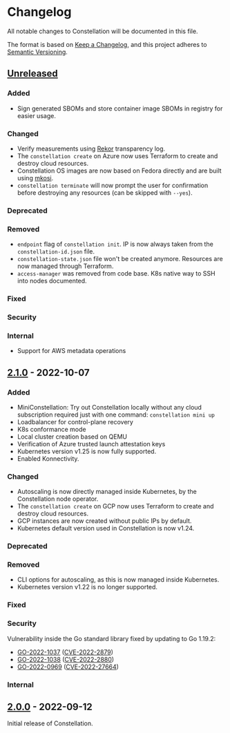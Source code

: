 <!--

Styleguide for this document:

- Sentences should end with a period.
  - This is the keepachangelog style, whereas the Microsoft Style Guide we use for other docs omits periods for short list items.
- Omit the verb if possible.
  - "Early boot logging ..." instead of "Add early boot logging ...".
  - If you need a verb, it should usually be imperative mood (Add instead of Added).
- Items should start with a capital letter.

-->

# Changelog

All notable changes to Constellation will be documented in this file.

The format is based on [Keep a Changelog](https://keepachangelog.com/en/1.0.0/),
and this project adheres to [Semantic Versioning](https://semver.org/spec/v2.0.0.html).

## [Unreleased]

### Added
- Sign generated SBOMs and store container image SBOMs in registry for easier usage.

### Changed
<!-- For changes in existing functionality.  -->
- Verify measurements using [Rekor](https://github.com/sigstore/rekor) transparency log.
- The `constellation create` on Azure now uses Terraform to create and destroy cloud resources.
- Constellation OS images are now based on Fedora directly and are built using [mkosi](https://github.com/systemd/mkosi).
- `constellation terminate` will now prompt the user for confirmation before destroying any resources (can be skipped with `--yes`).

### Deprecated
<!-- For soon-to-be removed features. -->
### Removed
<!-- For now removed features. -->
- `endpoint` flag of `constellation init`. IP is now always taken from the `constellation-id.json` file.
- `constellation-state.json` file won't be created anymore. Resources are now managed through Terraform.
- `access-manager` was removed from code base. K8s native way to SSH into nodes documented.

### Fixed

### Security

### Internal

- Support for AWS metadata operations

## [2.1.0] - 2022-10-07

### Added

- MiniConstellation: Try out Constellation locally without any cloud subscription required just with one command: `constellation mini up`
- Loadbalancer for control-plane recovery
- K8s conformance mode
- Local cluster creation based on QEMU
- Verification of Azure trusted launch attestation keys
- Kubernetes version v1.25 is now fully supported.
- Enabled Konnectivity.

### Changed
<!-- For changes in existing functionality.  -->
- Autoscaling is now directly managed inside Kubernetes, by the Constellation node operator.
- The `constellation create` on GCP now uses Terraform to create and destroy cloud resources.
- GCP instances are now created without public IPs by default.
- Kubernetes default version used in Constellation is now v1.24.

### Deprecated
<!-- For soon-to-be removed features. -->
### Removed
<!-- For now removed features. -->
- CLI options for autoscaling, as this is now managed inside Kubernetes.
- Kubernetes version v1.22 is no longer supported.

### Fixed

### Security
Vulnerability inside the Go standard library fixed by updating to Go 1.19.2:
- [GO-2022-1037](https://pkg.go.dev/vuln/GO-2022-1037) ([CVE-2022-2879](https://cve.mitre.org/cgi-bin/cvename.cgi?name=CVE-2022-2879))
- [GO-2022-1038](https://pkg.go.dev/vuln/GO-2022-1038) ([CVE-2022-2880](https://cve.mitre.org/cgi-bin/cvename.cgi?name=CVE-2022-2880))
- [GO-2022-0969](https://pkg.go.dev/vuln/GO-2022-0969) ([CVE-2022-27664](https://cve.mitre.org/cgi-bin/cvename.cgi?name=CVE-2022-27664))

### Internal

## [2.0.0] - 2022-09-12

Initial release of Constellation.

[Unreleased]: https://github.com/edgelesssys/constellation/compare/v2.1.0...HEAD
[2.1.0]: https://github.com/edgelesssys/constellation/compare/v2.0.0...v2.1.0
[2.0.0]: https://github.com/edgelesssys/constellation/releases/tag/v2.0.0
